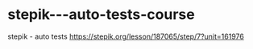 # stepik---auto-tests-course

stepik - auto tests
https://stepik.org/lesson/187065/step/7?unit=161976

